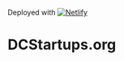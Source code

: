 Deployed with [![Netlify](https://api.netlify.com/api/v1/badges/82354b9e-3504-4067-8706-917449c3c2bd/deploy-status)](https://app.netlify.com/sites/dcstartups/deploys)

# DCStartups.org

